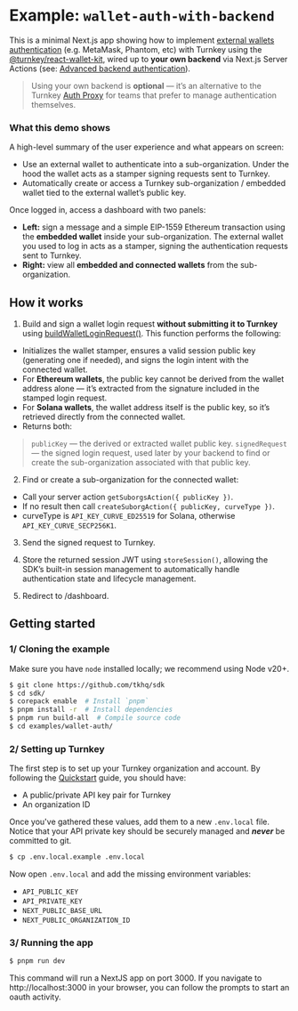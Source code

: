 # Example: `wallet-auth-with-backend`

This is a minimal Next.js app showing how to implement [external wallets authentication](https://docs.turnkey.com/sdks/react/using-external-wallets/overview) (e.g. MetaMask, Phantom, etc) with Turnkey using the [@turnkey/react-wallet-kit](https://docs.turnkey.com/sdks/react), wired up to **your own backend** via Next.js Server Actions (see: [Advanced backend authentication](https://docs.turnkey.com/sdks/react/advanced-backend-authentication)).

>Using your own backend is **optional** — it’s an alternative to the Turnkey [Auth Proxy](https://docs.turnkey.com/reference/auth-proxy) for teams that prefer to manage authentication themselves.


### What this demo shows

A high-level summary of the user experience and what appears on screen:

- Use an external wallet to authenticate into a sub-organization. Under the hood the wallet acts as a stamper signing requests sent to Turnkey.
- Automatically create or access a Turnkey sub-organization / embedded wallet tied to the external wallet’s public key.

Once logged in, access a dashboard with two panels:

- **Left:** sign a message and a simple EIP-1559 Ethereum transaction using the **embedded wallet** inside your sub-organization. The external wallet you used to log in acts as a stamper, signing the authentication requests sent to Turnkey.
- **Right:** view all **embedded and connected wallets** from the sub-organization.

## How it works

1. Build and sign a wallet login request **without submitting it to Turnkey** using [buildWalletLoginRequest()](https://github.com/tkhq/sdk/blob/fa54063a394bfef7ead9f64b72a093c5e696a401/packages/core/src/__clients__/core.ts#L797). This function performs the following:

- Initializes the wallet stamper, ensures a valid session public key (generating one if needed), and signs the login intent with the connected wallet.
- For **Ethereum wallets**, the public key cannot be derived from the wallet address alone — it’s extracted from the signature included in the stamped login request.
- For **Solana wallets**, the wallet address itself is the public key, so it’s retrieved directly from the connected wallet.
- Returns both:
> `publicKey` — the derived or extracted wallet public key.
> `signedRequest` — the signed login request, used later by your backend to find or create the sub-organization associated with that public key.

2. Find or create a sub-organization for the connected wallet:

- Call your server action `getSuborgsAction({ publicKey })`.
- If no result then call `createSuborgAction({ publicKey, curveType })`.
- curveType is `API_KEY_CURVE_ED25519` for Solana, otherwise `API_KEY_CURVE_SECP256K1`.

3. Send the signed request to Turnkey.

4. Store the returned session JWT using `storeSession()`, allowing the SDK’s built-in session management to automatically handle authentication state and lifecycle management.

5. Redirect to /dashboard.

## Getting started

### 1/ Cloning the example

Make sure you have `node` installed locally; we recommend using Node v20+.

```bash
$ git clone https://github.com/tkhq/sdk
$ cd sdk/
$ corepack enable  # Install `pnpm`
$ pnpm install -r  # Install dependencies
$ pnpm run build-all  # Compile source code
$ cd examples/wallet-auth/
```

### 2/ Setting up Turnkey

The first step is to set up your Turnkey organization and account. By following the [Quickstart](https://docs.turnkey.com/getting-started/quickstart) guide, you should have:

- A public/private API key pair for Turnkey
- An organization ID

Once you've gathered these values, add them to a new `.env.local` file. Notice that your API private key should be securely managed and **_never_** be committed to git.

```bash
$ cp .env.local.example .env.local
```

Now open `.env.local` and add the missing environment variables:

- `API_PUBLIC_KEY`
- `API_PRIVATE_KEY`
- `NEXT_PUBLIC_BASE_URL`
- `NEXT_PUBLIC_ORGANIZATION_ID`

### 3/ Running the app

```bash
$ pnpm run dev
```

This command will run a NextJS app on port 3000. If you navigate to http://localhost:3000 in your browser, you can follow the prompts to start an oauth activity.
